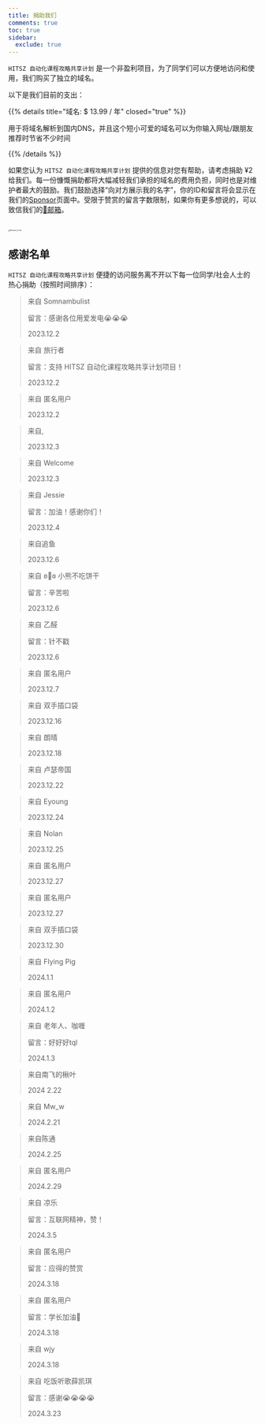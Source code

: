 ```yaml
---
title: 捐助我们
comments: true
toc: true
sidebar:
  exclude: true
---
```


`HITSZ 自动化课程攻略共享计划` 是一个非盈利项目，为了同学们可以方便地访问和使用，我们购买了独立的域名。

以下是我们目前的支出：

{{% details title="域名: $ 13.99 / 年" closed="true" %}}

用于将域名解析到国内DNS，并且这个短小可爱的域名可以为你输入网址/跟朋友推荐时节省不少时间

{{% /details %}}

如果您认为 `HITSZ 自动化课程攻略共享计划` 提供的信息对您有帮助，请考虑捐助 ¥2 给我们。每一份慷慨捐助都将大幅减轻我们承担的域名的费用负担，同时也是对维护者最大的鼓励。我们鼓励选择“向对方展示我的名字”，你的ID和留言将会显示在我们的[Sponsor](https://hoa.moe/sponsor/)页面中。受限于赞赏的留言字数限制，如果你有更多想说的，可以致信我们的[📮邮箱](mailto:hi@hoa.moe)。

<br>
<img src="/images/sponsor.webp" alt="Reward_Code" style="zoom:25%; display: block; margin: 0 auto;" />

## 感谢名单

`HITSZ 自动化课程攻略共享计划` 便捷的访问服务离不开以下每一位同学/社会人士的热心捐助（按照时间排序）：

> 来自 Somnambulist
>
> 留言：感谢各位用爱发电😭😭😭
>
> 2023.12.2

> 来自 旅行者
>
> 留言：支持 HITSZ 自动化课程攻略共享计划项目！
>
> 2023.12.2

> 来自 匿名用户
>
> 2023.12.2

> 来自,
>
> 2023.12.3

> 来自 Welcome
>
> 2023.12.3

> 来自 Jessie
>
> 留言：加油！感谢你们！
>
> 2023.12.4

> 来自追鱼
>
> 2023.12.6

>来自 ʚ🧸ɞ  小熊不吃饼干
>
>留言：辛苦啦
>
>2023.12.6

>来自 乙醛
>
>留言：针不戳
>
>2023.12.6

>来自 匿名用户
>
>2023.12.7

>来自 双手插口袋
>
>2023.12.16

>来自 朗晴
>
>2023.12.18

>来自 卢瑟帝国
>
>2023.12.22

>来自 Eyoung
>
>2023.12.24

>来自 Nolan
>
>2023.12.25

>来自 匿名用户
>
>2023.12.27

>来自 匿名用户
>
>2023.12.27

>来自 双手插口袋
>
>2023.12.30

> 来自 Flying Pig
>
> 2024.1.1

> 来自 匿名用户
>
> 2024.1.2

> 来自 老年人、咖喱
>
> 留言：好好好tql
>
> 2024.1.3

> 来自南飞的楸叶
>
> 2024 2.22

> 来自 Mw_w
>
> 2024.2.21

> 来自陈通
>
> 2024.2.25

> 来自 匿名用户
>
> 2024.2.29

> 来自 凉乐
>
> 留言：互联网精神，赞！
>
> 2024.3.5

> 来自 匿名用户
>
> 留言：应得的赞赏
>
> 2024.3.18

> 来自 匿名用户
>
> 留言：学长加油🫡
>
> 2024.3.18

> 来自 wjy
>
> 2024.3.18

> 来自 吃饭听歌薛凯琪
>
> 留言：感谢😭😭😭😭
> 
> 2024.3.23

